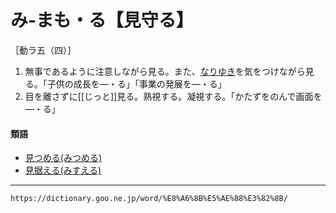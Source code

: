 # み‐まも・る【見守る】

［動ラ五（四）］
1.  無事であるように注意しながら見る。また、[なりゆき](なりゆき（成り行き）)を気をつけながら見る。「子供の成長を―・る」「事業の発展を―・る」
2.  目を離さずに[[じっと]]見る。熟視する。凝視する。「かたずをのんで画面を―・る」
    

#### 類語

-   [見つめる(みつめる)](https://dictionary.goo.ne.jp/word/%E8%A6%8B%E8%A9%B0%E3%82%81%E3%82%8B/#jn-212554)
-   [見据える(みすえる)](https://dictionary.goo.ne.jp/word/%E8%A6%8B%E6%8D%AE%E3%81%88%E3%82%8B/#jn-211550)

---
`https://dictionary.goo.ne.jp/word/%E8%A6%8B%E5%AE%88%E3%82%8B/`